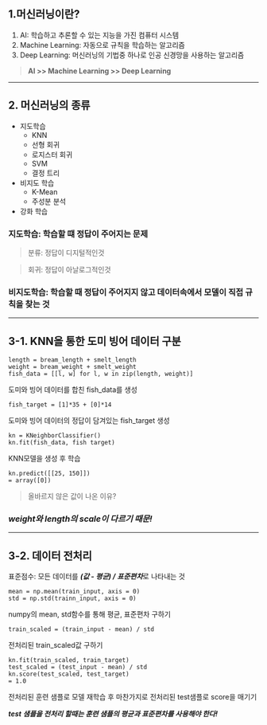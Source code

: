 ## 1.머신러닝이란?

1. AI: 학습하고 추론할 수 있는 지능을 가진 컴퓨터 시스템
2. Machine Learning: 자동으로 규칙을 학습하는 알고리즘
3. Deep Learning: 머신러닝의 기법중 하나로 인공 신경망을 사용하는 알고리즘

> **AI >> Machine Learning >> Deep Learning**
---
## 2. 머신러닝의 종류
- 지도학습
    - KNN
    - 선형 회귀
    - 로지스터 회귀
    - SVM
    - 결정 트리
- 비지도 학습
    - K-Mean
    - 주성분 분석
- 강화 학습

### 지도학습: 학습할 떄 정답이 주어지는 문제
> 분류: 정답이 디지털적인것

> 회귀: 정답이 아날로그적인것

### 비지도학습: 학습할 때 정답이 주어지지 않고 데이터속에서 모델이 직접 규칙을 찾는 것

---

## 3-1. KNN을 통한 도미 빙어 데이터 구분

    length = bream_length + smelt_length
    weight = bream_weight + smelt_weight
    fish_data = [[l, w] for l, w in zip(length, weight)]

도미와 빙어 데이터를 합친 fish_data를 생성

    fish_target = [1]*35 + [0]*14

도미와 빙어 데이터의 정답이 담겨있는 fish_target 생성

    kn = KNeighborClassifier()
    kn.fit(fish_data, fish target)

KNN모델을 생성 후 학습

    kn.predict([[25, 150]])
    = array([0])

> 올바르지 않은 값이 나온 이유?

### ***weight와 length의 scale이 다르기 때문!***

---

## 3-2. 데이터 전처리

표준점수: 모든 데이터를 ***(값 - 평균) / 표준편차***로 나타내는 것

    mean = np.mean(train_input, axis = 0)
    std = np.std(trainn_input, axis = 0)

numpy의 mean, std함수를 통해 평균, 표준편차 구하기

    train_scaled = (train_input - mean) / std

전처리된 train_scaled값 구하기

    kn.fit(train_scaled, train_target)
    test_scaled = (test_input - mean) / std
    kn.score(test_scaled, test_target)
    = 1.0

전처리된 훈련 샘플로 모델 재학습 후 마찬가지로 전처리된 test샘플로 score을 매기기

***test 샘플을 전처리 할때는 훈련 샘플의 평균과 표준편차를 사용해야 한다!***
